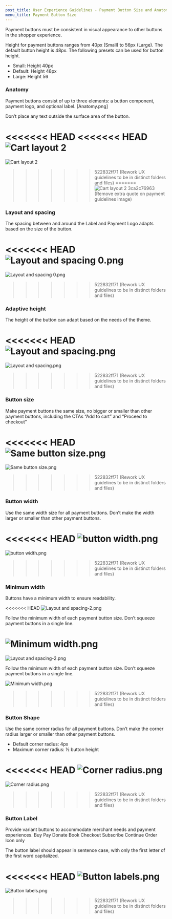 ```yaml
---
post_title: User Experience Guidelines - Payment Button Size and Anatomy
menu_title: Payment Button Size
---
```


Payment buttons must be consistent in visual appearance to other buttons in the shopper experience.

Height for payment buttons ranges from 40px (Small) to 56px (Large). The default button height is 48px. The following presets can be used for button height.

- Small: Height 40px
- Default: Height 48px
- Large: Height 56

### Anatomy

Payment buttons consist of up to three elements: a button component, payment logo, and optional label.
[Anatomy.png]

Don’t place any text outside the surface area of the button.

<<<<<<< HEAD
<<<<<<< HEAD
![Cart layout 2](https://developer.woo.com/docs/wp-content/uploads/sites/3/2024/01/Cart-layout-2.png)
=======
![Cart layout 2](https://woo-docs-multi-com.go-vip.net/docs/wp-content/uploads/sites/3/2024/01/Cart-layout-2.png")
>>>>>>> 522832ff71 (Rework UX guidelines to be in distinct folders and files)
=======
![Cart layout 2](https://woo-docs-multi-com.go-vip.net/docs/wp-content/uploads/sites/3/2024/01/Cart-layout-2.png)
>>>>>>> 3ca2c76963 (Remove extra quote on payment guidelines image)

### Layout and spacing

The spacing between and around the Label and Payment Logo adapts based on the size of the button.

<<<<<<< HEAD
![Layout and spacing 0.png](https://developer.woo.com/docs/wp-content/uploads/sites/3/2024/01/Layout-and-spacing-0.png)
=======
![Layout and spacing 0.png](https://woo-docs-multi-com.go-vip.net/docs/wp-content/uploads/sites/3/2024/01/Layout-and-spacing-0.png)
>>>>>>> 522832ff71 (Rework UX guidelines to be in distinct folders and files)

### Adaptive height

The height of the button can adapt based on the needs of the theme.

<<<<<<< HEAD
![Layout and spacing.png](https://developer.woo.com/docs/wp-content/uploads/sites/3/2024/01/Layout-and-spacing.png)
=======
![Layout and spacing.png](https://woo-docs-multi-com.go-vip.net/docs/wp-content/uploads/sites/3/2024/01/Layout-and-spacing.png)
>>>>>>> 522832ff71 (Rework UX guidelines to be in distinct folders and files)

### Button size

Make payment buttons the same size, no bigger or smaller than other payment buttons, including the CTAs “Add to cart” and “Proceed to checkout”

<<<<<<< HEAD
![Same button size.png](https://developer.woo.com/docs/wp-content/uploads/sites/3/2024/01/Same-button-size.png)
=======
![Same button size.png](https://woo-docs-multi-com.go-vip.net/docs/wp-content/uploads/sites/3/2024/01/Same-button-size.png)
>>>>>>> 522832ff71 (Rework UX guidelines to be in distinct folders and files)

### Button width

Use the same width size for all payment buttons. Don’t make the width larger or smaller than other payment buttons.

<<<<<<< HEAD
![button width.png](https://developer.woo.com/docs/wp-content/uploads/sites/3/2024/01/Button-width.png)
=======
![button width.png](https://woo-docs-multi-com.go-vip.net/docs/wp-content/uploads/sites/3/2024/01/Button-width.png)
>>>>>>> 522832ff71 (Rework UX guidelines to be in distinct folders and files)

### Minimum width

Buttons have a minimum width to ensure readability.

<<<<<<< HEAD
![Layout and spacing-2.png](https://developer.woo.com/docs/wp-content/uploads/sites/3/2024/01/Layout-and-spacing-2.png)

Follow the minimum width of each payment button size. Don’t squeeze payment buttons in a single line.

![Minimum width.png](https://developer.woo.com/docs/wp-content/uploads/sites/3/2024/01/Minimum-width.png)
=======
![Layout and spacing-2.png](https://woo-docs-multi-com.go-vip.net/docs/wp-content/uploads/sites/3/2024/01/Layout-and-spacing-2.png)

Follow the minimum width of each payment button size. Don’t squeeze payment buttons in a single line.

![Minimum width.png](https://woo-docs-multi-com.go-vip.net/docs/wp-content/uploads/sites/3/2024/01/Minimum-width.png)
>>>>>>> 522832ff71 (Rework UX guidelines to be in distinct folders and files)

### Button Shape

Use the same corner radius for all payment buttons. Don’t make the corner radius larger or smaller than other payment buttons.

- Default corner radius: 4px
- Maximum corner radius: ½ button height

<<<<<<< HEAD
![Corner radius.png](https://developer.woo.com/docs/wp-content/uploads/sites/3/2024/01/Corner-radius.png)
=======
![Corner radius.png](https://woo-docs-multi-com.go-vip.net/docs/wp-content/uploads/sites/3/2024/01/Corner-radius.png)
>>>>>>> 522832ff71 (Rework UX guidelines to be in distinct folders and files)

### Button Label

Provide variant buttons to accommodate merchant needs and payment experiences.
Buy
Pay
Donate
Book
Checkout
Subscribe
Continue
Order
Icon only

The button label should appear in sentence case, with only the first letter of the first word capitalized.

<<<<<<< HEAD
![Button labels.png](https://developer.woo.com/docs/wp-content/uploads/sites/3/2024/01/Button-Labels.png)
=======
![Button labels.png](https://woo-docs-multi-com.go-vip.net/docs/wp-content/uploads/sites/3/2024/01/Button-Labels.png)
>>>>>>> 522832ff71 (Rework UX guidelines to be in distinct folders and files)

